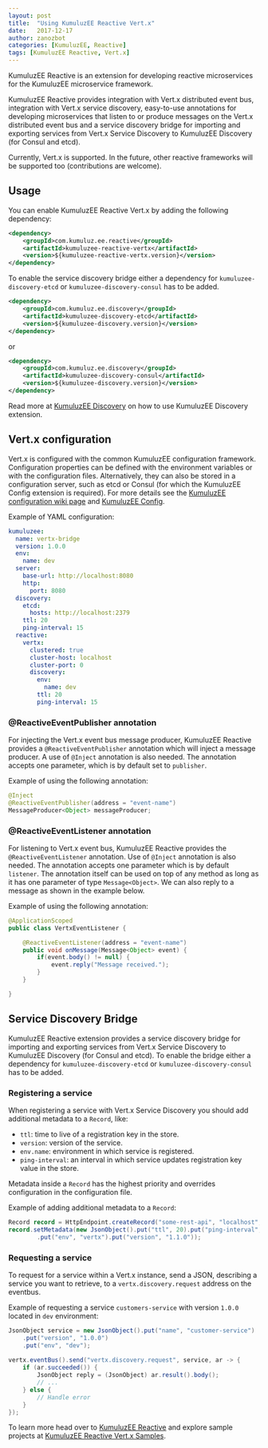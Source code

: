 ```yaml
---
layout: post
title:  "Using KumuluzEE Reactive Vert.x"
date:   2017-12-17
author: zanozbot
categories: [KumuluzEE, Reactive]
tags: [KumuluzEE Reactive, Vert.x]
---
```


KumuluzEE Reactive is an extension for developing reactive microservices for the KumuluzEE microservice framework.

KumuluzEE Reactive provides integration with Vert.x distributed event bus, integration with Vert.x service discovery, easy-to-use annotations for developing microservices that listen to or produce messages on the Vert.x distributed event bus and a service discovery bridge for importing and exporting services from Vert.x Service Discovery to KumuluzEE Discovery (for Consul and etcd).

Currently, Vert.x is supported. In the future, other reactive frameworks will be supported too (contributions are welcome).

## Usage

You can enable KumuluzEE Reactive Vert.x by adding the following dependency:
```xml
<dependency>
	<groupId>com.kumuluz.ee.reactive</groupId>
	<artifactId>kumuluzee-reactive-vertx</artifactId>
	<version>${kumuluzee-reactive-vertx.version}</version>
</dependency>
```

<!--more-->

To enable the service discovery bridge either a dependency for `kumuluzee-discovery-etcd` or `kumuluzee-discovery-consul` has to be added.
```xml
<dependency>
    <groupId>com.kumuluz.ee.discovery</groupId>
    <artifactId>kumuluzee-discovery-etcd</artifactId>
    <version>${kumuluzee-discovery.version}</version>
</dependency>
```

or 

```xml
<dependency>
    <groupId>com.kumuluz.ee.discovery</groupId>
    <artifactId>kumuluzee-discovery-consul</artifactId>
    <version>${kumuluzee-discovery.version}</version>
</dependency>
```
 
Read more at [KumuluzEE Discovery](https://github.com/kumuluz/kumuluzee-discovery) on how to use KumuluzEE Discovery extension.

## Vert.x configuration

Vert.x is configured with the common KumuluzEE configuration framework. Configuration properties can be defined with the environment variables or with the configuration files. Alternatively, they can also be stored in a configuration server, such as etcd or Consul (for which the KumuluzEE Config extension is required). For more details see the [KumuluzEE configuration wiki page](https://github.com/kumuluz/kumuluzee/wiki/Configuration) and [KumuluzEE Config](https://github.com/kumuluz/kumuluzee-config).

Example of YAML configuration:
```yaml
kumuluzee:
  name: vertx-bridge
  version: 1.0.0
  env:
    name: dev
  server:
    base-url: http://localhost:8080
    http:
      port: 8080
  discovery:
    etcd:
      hosts: http://localhost:2379
    ttl: 20
    ping-interval: 15
  reactive:
    vertx:
      clustered: true
      cluster-host: localhost
      cluster-port: 0
      discovery:
        env:
          name: dev
        ttl: 20
        ping-interval: 15
```

### @ReactiveEventPublisher annotation

For injecting the Vert.x event bus message producer, KumuluzEE Reactive provides a `@ReactiveEventPublisher` annotation which will inject a message producer. A use of `@Inject` annotation is also needed. The annotation accepts one parameter, which is by default set to `publisher`.

Example of using the following annotation:
```java
@Inject
@ReactiveEventPublisher(address = "event-name")
MessageProducer<Object> messageProducer;
```

### @ReactiveEventListener annotation

For listening to Vert.x event bus, KumuluzEE Reactive provides the `@ReactiveEventListener` annotation. Use of `@Inject` annotation is also needed. The annotation accepts one parameter which is by default `listener`. The annotation itself can be used on top of any method as long as it has one parameter of type `Message<Object>`.  We can also reply to a message as shown in the example below.

Example of using the following annotation:
```java
@ApplicationScoped
public class VertxEventListener {

    @ReactiveEventListener(address = "event-name")
    public void onMessage(Message<Object> event) {    
        if(event.body() != null) {
            event.reply("Message received.");
        }   
    }

}
```

## Service Discovery Bridge

KumuluzEE Reactive extension provides a service discovery bridge for importing and exporting services from Vert.x Service Discovery to KumuluzEE Discovery (for Consul and etcd). To enable the bridge either a dependency for `kumuluzee-discovery-etcd` or `kumuluzee-discovery-consul` has to be added.

### Registering a service

When registering a service with Vert.x Service Discovery you should add additional metadata to a `Record`, like:
- `ttl`: time to live of a registration key in the store.
- `version`: version of the service.
- `env.name`: environment in which service is registered.
- `ping-interval`: an interval in which service updates registration key value in the store.

Metadata inside a `Record` has the highest priority and overrides configuration in the configuration file.

Example of adding additional metadata to a `Record`:
```java
Record record = HttpEndpoint.createRecord("some-rest-api", "localhost", 8080, "/");
record.setMetadata(new JsonObject().put("ttl", 20).put("ping-interval", 15)
        .put("env", "vertx").put("version", "1.1.0"));
```

### Requesting a service

To request for a service within a Vert.x instance, send a JSON, describing a service you want to retrieve, to a `vertx.discovery.request` address on the eventbus.

Example of requesting a service `customers-service` with version `1.0.0` located in `dev`
environment:
```java
JsonObject service = new JsonObject().put("name", "customer-service")
    .put("version", "1.0.0")
    .put("env", "dev");
 
vertx.eventBus().send("vertx.discovery.request", service, ar -> {
    if (ar.succeeded()) {
        JsonObject reply = (JsonObject) ar.result().body();
        // ...
    } else {
        // Handle error
    }
});
```

To learn more head over to [KumuluzEE Reactive](https://github.com/kumuluz/kumuluzee-reactive) and explore sample projects at [KumuluzEE Reactive Vert.x Samples](https://github.com/kumuluz/kumuluzee-samples/tree/master/kumuluzee-reactive-vertx).